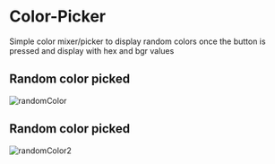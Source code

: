 # Color-Picker
Simple color mixer/picker to display random colors once the button is pressed and display with hex and bgr values

## Random color picked

![randomColor](https://user-images.githubusercontent.com/25387557/115396736-3a20bb00-a1dd-11eb-8ebe-cd67d870342f.PNG)

## Random color picked

![randomColor2](https://user-images.githubusercontent.com/25387557/115396741-3ab95180-a1dd-11eb-86c7-00cccb0e5f0e.PNG)
